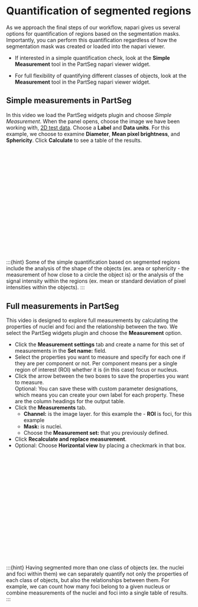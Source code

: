 # Quantification of segmented regions

As we approach the final steps of our workflow, napari gives us several options for quantification of regions based on the segmentation masks. Importantly, you can perform this quantification regardless of how the segmentation mask was created or loaded into the napari viewer. 

- If interested in a simple quantification check, look at the **Simple Measurement** tool in the PartSeg napari viewer widget. 

- For full flexibility of quantifying different classes of objects, look at the **Measurement** tool in the PartSeg napari viewer widget. 

## Simple measurements in PartSeg  
In this video we load the PartSeg widgets plugin and choose *Simple Measurement*. When the panel opens, choose the image we have been working with, [2D test data](https://github.com/chanzuckerberg/napari-segmentation-workshop/raw/main/content/workflow/images/cells_gh2ax.tif). Choose a **Label** and **Data units**. For this example, we choose to examine **Diameter**, **Mean pixel brightness**, and **Sphericity**.  Click **Calculate** to see a table of the results.  

<script src="https://fast.wistia.com/embed/medias/59hl61l69o.jsonp" async></script><script src="https://fast.wistia.com/assets/external/E-v1.js" async></script><div class="wistia_responsive_padding" style="padding:56.25% 0 0 0;position:relative;"><div class="wistia_responsive_wrapper" style="height:100%;left:0;position:absolute;top:0;width:100%;"><div class="wistia_embed wistia_async_59hl61l69o seo=false videoFoam=true" style="height:100%;position:relative;width:100%"><div class="wistia_swatch" style="height:100%;left:0;opacity:0;overflow:hidden;position:absolute;top:0;transition:opacity 200ms;width:100%;"><img src="https://fast.wistia.com/embed/medias/59hl61l69o/swatch" style="filter:blur(5px);height:100%;object-fit:contain;width:100%;" alt="" aria-hidden="true" onload="this.parentNode.style.opacity=1;" /></div></div></div></div>

:::{hint}
Some of the simple quantification based on segmented regions include the analysis of the shape of the objects (ex. area or sphericity - the measurement of how close to a circle the object is) or the analysis of the signal intensity within the regions (ex. mean or standard deviation of pixel intensities within the objects).
:::

## Full measurements in PartSeg  

This video is designed to  explore full measurements by calculating the properties of nuclei and foci and the relationship between the two. We select the PartSeg widgets plugin and choose the **Measurement** option. 
- Click the **Measurement settings** tab and create a name for this set of measurements in the **Set name:** field.  
- Select the properties you want to measure and specify for each one if they are per component or not. Per component means per a single region of interest (ROI) whether it is (in this case) focus or nucleus.  
- Click the arrow between the two boxes to save the properties you want to measure.  
  Optional: You can save these with custom parameter designations, which means you can create your own label for each property. These are the column headings for the output table.  
- Click the **Measurements** tab.  
    - **Channel:** is the image layer. for this example the  - **ROI** is foci, for this example  
    - **Mask:** is nuclei.  
    - Choose the **Measurement set:** that you previously defined.   
- Click **Recalculate and replace measurement**.  
- Optional: Choose **Horizontal view** by placing a checkmark in that box. 

<script src="https://fast.wistia.com/embed/medias/k0w5y27wiy.jsonp" async></script><script src="https://fast.wistia.com/assets/external/E-v1.js" async></script><div class="wistia_responsive_padding" style="padding:56.25% 0 0 0;position:relative;"><div class="wistia_responsive_wrapper" style="height:100%;left:0;position:absolute;top:0;width:100%;"><div class="wistia_embed wistia_async_k0w5y27wiy seo=false videoFoam=true" style="height:100%;position:relative;width:100%"><div class="wistia_swatch" style="height:100%;left:0;opacity:0;overflow:hidden;position:absolute;top:0;transition:opacity 200ms;width:100%;"><img src="https://fast.wistia.com/embed/medias/k0w5y27wiy/swatch" style="filter:blur(5px);height:100%;object-fit:contain;width:100%;" alt="" aria-hidden="true" onload="this.parentNode.style.opacity=1;" /></div></div></div></div>

:::{hint}
Having segmented more than one class of objects (ex. the nuclei and foci within them) we can separately quantify not only the properties of each class of objects, but also the relationships between them. For example, we can count how many foci belong to a given nucleus or combine measurements of the nuclei and foci into a single table of results. 
:::
